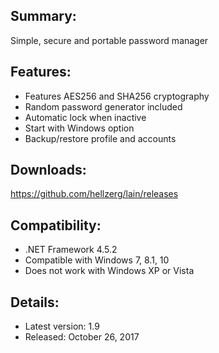 ## Summary: ##

Simple, secure and portable password manager

## Features: ##

* Features AES256 and SHA256 cryptography
* Random password generator included
* Automatic lock when inactive
* Start with Windows option
* Backup/restore profile and accounts

## Downloads: ##
https://github.com/hellzerg/lain/releases

## Compatibility: ##

* .NET Framework 4.5.2
* Compatible with Windows 7, 8.1, 10
* Does not work with Windows XP or Vista

## Details: ##

* Latest version: 1.9
* Released: October 26, 2017